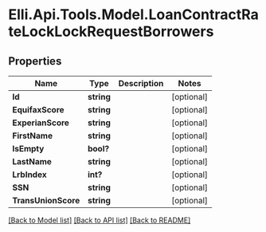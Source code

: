 # Elli.Api.Tools.Model.LoanContractRateLockLockRequestBorrowers
## Properties

Name | Type | Description | Notes
------------ | ------------- | ------------- | -------------
**Id** | **string** |  | [optional] 
**EquifaxScore** | **string** |  | [optional] 
**ExperianScore** | **string** |  | [optional] 
**FirstName** | **string** |  | [optional] 
**IsEmpty** | **bool?** |  | [optional] 
**LastName** | **string** |  | [optional] 
**LrbIndex** | **int?** |  | [optional] 
**SSN** | **string** |  | [optional] 
**TransUnionScore** | **string** |  | [optional] 

[[Back to Model list]](../README.md#documentation-for-models) [[Back to API list]](../README.md#documentation-for-api-endpoints) [[Back to README]](../README.md)

